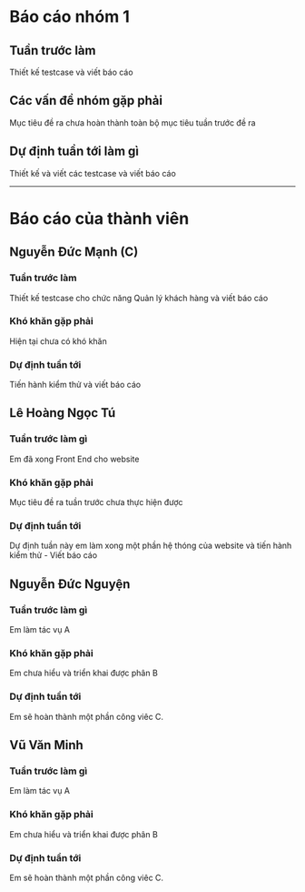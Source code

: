 # Báo cáo nhóm 1

## Tuần trước làm
Thiết kế testcase và viết báo cáo


## Các vấn đề nhóm gặp phải
Mục tiêu đề ra chưa hoàn thành toàn bộ mục tiêu tuần trước đề ra


## Dự định tuần tới làm gì
Thiết kế và viết các testcase và viết báo cáo

---

# Báo cáo của thành viên

## Nguyễn Đức Mạnh (C)

### Tuần trước làm
Thiết kế testcase cho chức năng Quản lý khách hàng và viết báo cáo
### Khó khăn gặp phải
Hiện tại chưa có khó khăn
### Dự định tuần tới
Tiến hành kiểm thử và viết báo cáo


## Lê Hoàng Ngọc Tú

### Tuần trước làm gì
Em đã xong Front End cho website

### Khó khăn gặp phải
Mục tiêu đề ra tuần trước chưa thực hiện được

### Dự định tuần tới
Dự định tuần này em làm xong một phần hệ thóng của website và tiến hành kiểm thử - Viết báo cáo 

## Nguyễn Đức Nguyện

### Tuần trước làm gì
Em làm tác vụ A

### Khó khăn gặp phải
Em chưa hiểu và triển khai được phân B

### Dự định tuần tới
Em sẽ hoàn thành một phần công viêc C.

## Vũ Văn Minh

### Tuần trước làm gì
Em làm tác vụ A

### Khó khăn gặp phải
Em chưa hiểu và triển khai được phân B

### Dự định tuần tới
Em sẽ hoàn thành một phần công viêc C.
